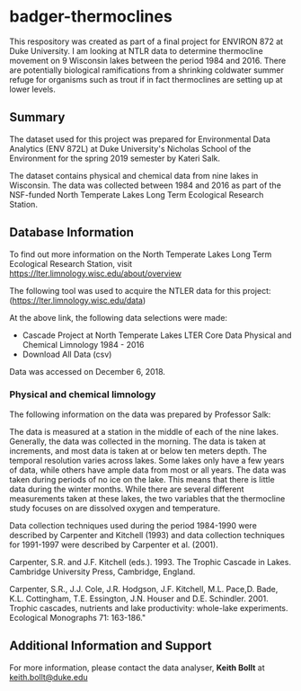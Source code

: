 # badger-thermoclines
This respository was created as part of a final project for ENVIRON 872 at Duke University. I am looking at NTLR data to determine thermocline movement on 9 Wisconsin lakes between the period 1984 and 2016. There are potentially biological ramifications from a shrinking coldwater summer refuge for organisms such as trout if in fact thermoclines are setting up at lower levels.

## Summary
The dataset used for this project was prepared for Environmental Data Analytics (ENV 872L) at Duke University's Nicholas School of the Environment for the spring 2019 semester by Kateri Salk.

The dataset contains physical and chemical data from nine lakes in Wisconsin. The data was collected between 1984 and 2016 as part of the NSF-funded North Temperate Lakes Long Term Ecological Research Station.


## Database Information
To find out more information on the North Temperate Lakes Long Term Ecological Research Station, visit 
https://lter.limnology.wisc.edu/about/overview

The following tool was used to acquire the NTLER data for this project: 
(https://lter.limnology.wisc.edu/data)

At the above link, the following data selections were made:
* Cascade Project at North Temperate Lakes LTER Core Data Physical and Chemical Limnology 1984 - 2016
* Download All Data (csv)

Data was accessed on December 6, 2018.

### Physical and chemical limnology

The following information on the data was prepared by Professor Salk:

The data is measured at a station in the middle of each of the nine lakes. Generally, the data was collected in the morning. The data is taken at increments, and most data is taken at or below ten meters depth. The temporal resolution varies across lakes. Some lakes only have a few years of data, while others have ample data from most or all years. The data was taken during periods of no ice on the lake. This means that there is little data during the winter months. While there are several different measurements taken at these lakes, the two variables that the thermocline study focuses on are dissolved oxygen and temperature.

Data collection techniques used during the period 1984-1990 were described by Carpenter and Kitchell (1993) and data collection techniques for 1991-1997 were described by Carpenter et al. (2001).

Carpenter, S.R. and J.F. Kitchell (eds.). 1993. The Trophic Cascade in Lakes. Cambridge University Press, Cambridge, England.

Carpenter, S.R., J.J. Cole, J.R. Hodgson, J.F. Kitchell, M.L. Pace,D. Bade, K.L. Cottingham, T.E. Essington, J.N. Houser and D.E. Schindler. 2001. Trophic cascades, nutrients and lake productivity: whole-lake experiments. Ecological Monographs 71: 163-186."

## Additional Information and Support
For more information, please contact the data analyser, **Keith Bollt** at keith.bollt@duke.edu
